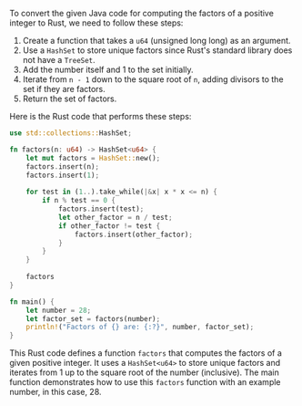  To convert the given Java code for computing the factors of a positive integer to Rust, we need to follow these steps:

1. Create a function that takes a `u64` (unsigned long long) as an argument.
2. Use a `HashSet` to store unique factors since Rust's standard library does not have a `TreeSet`.
3. Add the number itself and 1 to the set initially.
4. Iterate from `n - 1` down to the square root of `n`, adding divisors to the set if they are factors.
5. Return the set of factors.

Here is the Rust code that performs these steps:

```rust
use std::collections::HashSet;

fn factors(n: u64) -> HashSet<u64> {
    let mut factors = HashSet::new();
    factors.insert(n);
    factors.insert(1);
    
    for test in (1..).take_while(|&x| x * x <= n) {
        if n % test == 0 {
            factors.insert(test);
            let other_factor = n / test;
            if other_factor != test {
                factors.insert(other_factor);
            }
        }
    }
    
    factors
}

fn main() {
    let number = 28;
    let factor_set = factors(number);
    println!("Factors of {} are: {:?}", number, factor_set);
}
```

This Rust code defines a function `factors` that computes the factors of a given positive integer. It uses a `HashSet<u64>` to store unique factors and iterates from 1 up to the square root of the number (inclusive). The main function demonstrates how to use this `factors` function with an example number, in this case, 28.
